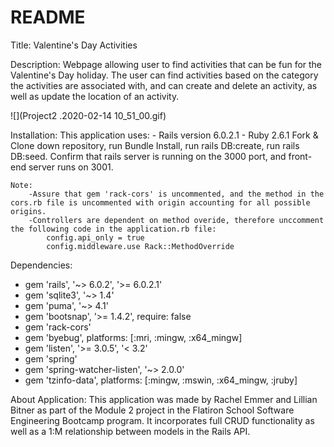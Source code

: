 # README


Title: Valentine's Day Activities

Description: Webpage allowing user to find activities that can be fun for the Valentine's Day holiday. The user can find activities based on the category the activities are associated with, and can create and delete an activity, as well as update the location of an activity. 

![](Project2 .2020-02-14 10_51_00.gif)

Installation: 
This application uses: 
    - Rails version 6.0.2.1 
    - Ruby  2.6.1 
Fork & Clone down repository, run Bundle Install, run rails DB:create, run rails DB:seed. Confirm that rails server is running on the 3000 port, and front-end server runs on 3001. 

    Note: 
        -Assure that gem 'rack-cors' is uncommented, and the method in the cors.rb file is uncommented with origin accounting for all possible origins. 
        -Controllers are dependent on method overide, therefore unccomment the following code in the application.rb file: 
            config.api_only = true
            config.middleware.use Rack::MethodOverride 

Dependencies: 
- gem 'rails', '~> 6.0.2', '>= 6.0.2.1'
- gem 'sqlite3', '~> 1.4'
- gem 'puma', '~> 4.1'
- gem 'bootsnap', '>= 1.4.2', require: false
- gem 'rack-cors' 
- gem 'byebug', platforms: [:mri, :mingw, :x64_mingw]
- gem 'listen', '>= 3.0.5', '< 3.2'
- gem 'spring'
- gem 'spring-watcher-listen', '~> 2.0.0'
- gem 'tzinfo-data', platforms: [:mingw, :mswin, :x64_mingw, :jruby] 


About Application: 
This application was made by Rachel Emmer and Lillian Bitner as part of the Module 2 project in the Flatiron School Software Engineering Bootcamp program. It incorporates full CRUD functionality as well as a 1:M relationship between models in the Rails API. 



